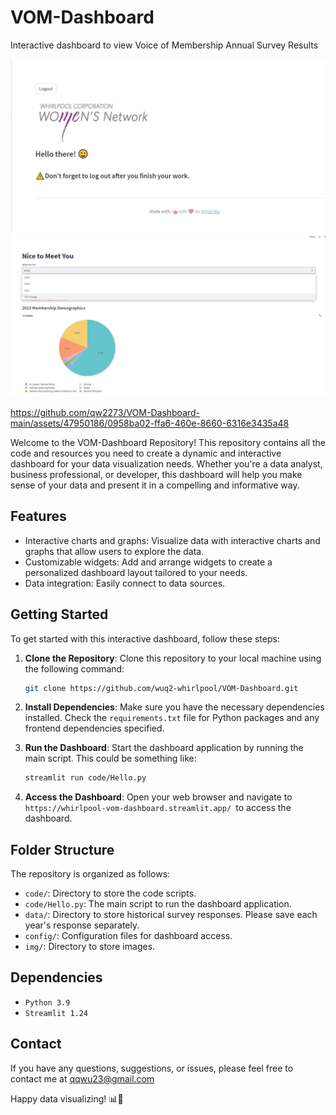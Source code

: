 # VOM-Dashboard
Interactive dashboard to view Voice of Membership Annual Survey Results

![Dashboard Screenshot](./img/dashboard_screenshot_2.jpg)
![Dashboard Screenshot](./img/dashboard_screenshot_1.jpg)



https://github.com/qw2273/VOM-Dashboard-main/assets/47950186/0958ba02-ffa6-460e-8660-6316e3435a48



Welcome to the VOM-Dashboard Repository! This repository contains all the code and resources you need to create a dynamic and interactive dashboard for your data visualization needs. Whether you're a data analyst, business professional, or developer, this dashboard will help you make sense of your data and present it in a compelling and informative way.

## Features

- Interactive charts and graphs: Visualize data with interactive charts and graphs that allow users to explore the data.
- Customizable widgets: Add and arrange widgets to create a personalized dashboard layout tailored to your needs.
- Data integration: Easily connect to data sources. 

## Getting Started

To get started with this interactive dashboard, follow these steps:

1. **Clone the Repository**: Clone this repository to your local machine using the following command:

   ```bash
   git clone https://github.com/wuq2-whirlpool/VOM-Dashboard.git
   ```

2. **Install Dependencies**: Make sure you have the necessary dependencies installed. Check the `requirements.txt` file for Python packages and any frontend dependencies specified.

3. **Run the Dashboard**: Start the dashboard application by running the main script. This could be something like:

   ```bash
   streamlit run code/Hello.py
   ```

6. **Access the Dashboard**: Open your web browser and navigate to `https://whirlpool-vom-dashboard.streamlit.app/
`to access the dashboard. 

## Folder Structure

The repository is organized as follows:
- `code/`:  Directory to store the code scripts.
- `code/Hello.py`: The main script to run the dashboard application.
- `data/`: Directory to store historical survey responses. Please save each year's response separately.
- `config/`: Configuration files for dashboard access.
- `img/`: Directory to store images.  

## Dependencies

- `Python 3.9`
- `Streamlit 1.24`


## Contact

If you have any questions, suggestions, or issues, please feel free to contact me at qqwu23@gmail.com

Happy data visualizing! 📊🚀
